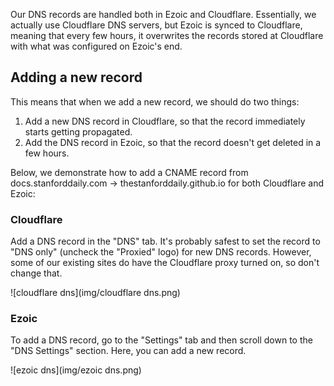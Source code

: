 Our DNS records are handled both in Ezoic and Cloudflare. Essentially, we actually use Cloudflare DNS servers, but Ezoic is synced to Cloudflare, meaning that every few hours, it overwrites the records stored at Cloudflare with what was configured on Ezoic's end.

## Adding a new record

This means that when we add a new record, we should do two things:

1. Add a new DNS record in Cloudflare, so that the record immediately starts getting propagated.
1. Add the DNS record in Ezoic, so that the record doesn't get deleted in a few hours.

Below, we demonstrate how to add a CNAME record from docs.stanforddaily.com -> thestanforddaily.github.io for both Cloudflare and Ezoic:

### Cloudflare

Add a DNS record in the "DNS" tab. It's probably safest to set the record to "DNS only" (uncheck the "Proxied" logo) for new DNS records. However, some of our existing sites do have the Cloudflare proxy turned on, so don't change that.

![cloudflare dns](img/cloudflare dns.png)

### Ezoic

To add a DNS record, go to the "Settings" tab and then scroll down to the "DNS Settings" section. Here, you can add a new record.

![ezoic dns](img/ezoic dns.png)